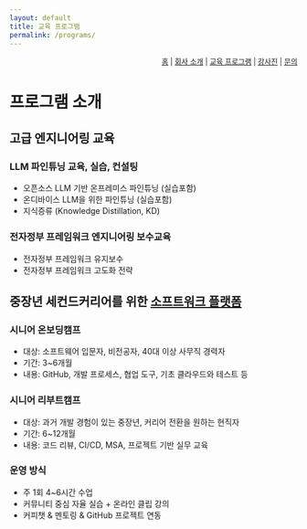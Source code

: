 ```yaml
---
layout: default
title: 교육 프로그램
permalink: /programs/
---
```

<nav style="text-align:right; font-size: 0.9em;">
  <a href="/">홈</a> |
  <a href="/about/">회사 소개</a> |
  <a href="/programs/">교육 프로그램</a> |
  <a href="/teams/">강사진</a> |
  <a href="/contact/">문의</a>
</nav>

# 프로그램 소개

## 고급 엔지니어링 교육
### LLM 파인튜닝 교육, 실습, 컨설팅
- 오픈소스 LLM 기반 온프레미스 파인튜닝 (실습포함)
- 온디바이스 LLM을 위한 파인튜닝 (실습포함)
- 지식증류 (Knowledge Distillation, KD)

### 전자정부 프레임워크 엔지니어링 보수교육
- 전자정부 프레임워크 유지보수
- 전자정부 프레임워크 고도화 전략

## 중장년 세컨드커리어를 위한 [소프트워크 플랫폼](https://www.2hcube.com/softwalk/)
### 시니어 온보딩캠프
- 대상: 소프트웨어 입문자, 비전공자, 40대 이상 사무직 경력자
- 기간: 3~6개월
- 내용: GitHub, 개발 프로세스, 협업 도구, 기초 클라우드와 테스트 등

### 시니어 리부트캠프
- 대상: 과거 개발 경험이 있는 중장년, 커리어 전환을 원하는 현직자
- 기간: 6~12개월
- 내용: 코드 리뷰, CI/CD, MSA, 프로젝트 기반 실무 교육

### 운영 방식
- 주 1회 4~6시간 수업
- 커뮤니티 중심 자율 실습 + 온라인 클립 강의
- 커피챗 & 멘토링 & GitHub 프로젝트 연동
